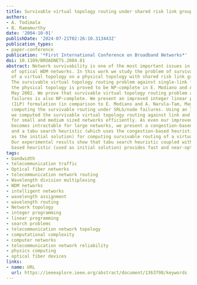 ```yaml
---
title: Survivable virtual topology routing under shared risk link groups in WDM networks
authors:
- A. Todimala
- B. Ramamurthy
date: '2004-10-01'
publishDate: '2024-07-21T02:26:10.313443Z'
publication_types:
- paper-conference
publication: '*First International Conference on Broadband Networks*'
doi: 10.1109/BROADNETS.2004.81
abstract: Network survivability is one of the most important issues in the design
  of optical WDM networks. In this work we study the problem of survivable routing
  of a virtual topology on a physical topology with shared risk link groups (SRLG).
  The survivable virtual topology routing problem against single-link failures in
  the physical topology is proved to be NP-complete in E. Modiano and A. Narula-Tam,
  May 2002. We prove that survivable virtual topology routing problem against SRLG/node
  failures is also NP-complete. We present an improved integer linear programming
  (ILP) formulation (in comparison to E. Modiano and A. Narula-Tam, May 2002) for
  computing the survivable routing under SRLG/node failures. Using an ILP solver,
  we computed the survivable virtual topology routing against link and SRLG failures
  for small and medium sized networks efficiently. As even our improved ILP formulation
  becomes intractable for large networks, we present a congestion-based heuristic
  and a tabu search heuristic (which uses the congestion-based heuristic solution
  as the initial solution) for computing survivable routing of a virtual topology.
  Our experimental results show that tabu search heuristic coupled with the congestion
  based heuristic (used as initial solution) provides fast and near-optimal solutions.
tags:
- bandwidth
- telecommunication traffic
- Optical fiber networks
- telecommunication network routing
- Wavelength division multiplexing
- WDM networks
- intelligent networks
- wavelength assignment
- wavelength routing
- Network topology
- integer programming
- linear programming
- search problems
- telecommunication network topology
- computational complexity
- computer networks
- telecommunication network reliability
- physics computing
- optical fiber devices
links:
- name: URL
  url: https://ieeexplore.ieee.org/abstract/document/1363798/keywords
---
```

